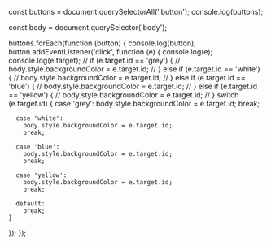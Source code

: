 const buttons = document.querySelectorAll('.button');
console.log(buttons);

const body = document.querySelector('body');

buttons.forEach(function (button) {
  console.log(button);
  button.addEventListener('click', function (e) {
    console.log(e);
    console.log(e.target);
    // if (e.target.id == 'grey') {
    //   body.style.backgroundColor = e.target.id;
    // } else if (e.target.id == 'white') {
    //   body.style.backgroundColor = e.target.id;
    // } else if (e.target.id == 'blue') {
    //   body.style.backgroundColor = e.target.id;
    // } else if (e.target.id == 'yellow') {
    //   body.style.backgroundColor = e.target.id;
    // }
    switch (e.target.id) {
      case 'grey':
        body.style.backgroundColor = e.target.id;
        break;

      case 'white':
        body.style.backgroundColor = e.target.id;
        break;

      case 'blue':
        body.style.backgroundColor = e.target.id;
        break;

      case 'yellow':
        body.style.backgroundColor = e.target.id;
        break;

      default:
        break;
    }
  });
});
